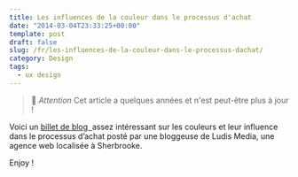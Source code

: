 ```yaml
---
title: Les influences de la couleur dans le processus d'achat
date: "2014-03-04T23:33:25+00:00"
template: post
draft: false
slug: /fr/les-influences-de-la-couleur-dans-le-processus-dachat/
category: Design
tags:
  - ux design
---
```



> 👴 _Attention_ Cet article a quelques années et n'est peut-être plus à jour !

Voici un <a href="http://ludismedia.com/couleurs-influence-intention-achat">billet de blog  </a>assez intéressant sur les couleurs et leur influence dans le processus d&rsquo;achat posté par une bloggeuse de Ludis Media, une agence web localisée à Sherbrooke.

Enjoy ! 